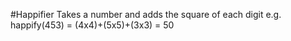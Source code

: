 #Happifier
Takes a number and adds the square of each digit
e.g. happify(453) = (4x4)+(5x5)+(3x3) = 50
